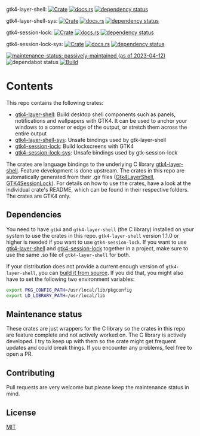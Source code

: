 gtk4-layer-shell:
[![Crate](https://img.shields.io/crates/v/gtk4-layer-shell.svg)](https://crates.io/crates/gtk4-layer-shell)
[![docs.rs](https://docs.rs/gtk4-layer-shell/badge.svg)](https://docs.rs/gtk4-layer-shell)
[![dependency status](https://deps.rs/crate/gtk4-layer-shell/0.5.0/status.svg)](https://deps.rs/crate/gtk4-layer-shell/0.5.0)

gtk4-layer-shell-sys:
[![Crate](https://img.shields.io/crates/v/gtk4-layer-shell-sys.svg)](https://crates.io/crates/gtk4-layer-shell-sys)
[![docs.rs](https://docs.rs/gtk4-layer-shell-sys/badge.svg)](https://docs.rs/gtk4-layer-shell-sys)
[![dependency status](https://deps.rs/crate/gtk4-layer-shell-sys/0.4.0/status.svg)](https://deps.rs/crate/gtk4-layer-shell-sys/0.4.0)

gtk4-session-lock:
[![Crate](https://img.shields.io/crates/v/gtk4-session-lock.svg)](https://crates.io/crates/gtk4-session-lock)
[![docs.rs](https://docs.rs/gtk4-session-lock/badge.svg)](https://docs.rs/gtk4-session-lock)
[![dependency status](https://deps.rs/crate/gtk4-session-lock/0.2.0/status.svg)](https://deps.rs/crate/gtk4-session-lock/0.2.0)

gtk4-session-lock-sys:
[![Crate](https://img.shields.io/crates/v/gtk4-session-lock-sys.svg)](https://crates.io/crates/gtk4-session-lock-sys)
[![docs.rs](https://docs.rs/gtk4-session-lock-sys/badge.svg)](https://docs.rs/gtk4-session-lock-sys)
[![dependency status](https://deps.rs/crate/gtk4-session-lock-sys/0.2.0/status.svg)](https://deps.rs/crate/gtk4-session-lock-sys/0.2.0)

[![maintenance-status: passively-maintained (as of 2023-04-12)](https://img.shields.io/badge/maintenance--status-passively--maintained_%28as_of_2023--04--12%29-forestgreen)](https://gist.github.com/rusty-snake/574a91f1df9f97ec77ca308d6d731e29)
![dependabot status](https://img.shields.io/badge/dependabot-enabled-025e8c?logo=Dependabot)
[![Build](https://img.shields.io/github/actions/workflow/status/pentamassiv/gtk4-layer-shell-gir/build.yaml?branch=main)](https://github.com/pentamassiv/gtk4-layer-shell-gir/actions/workflows/build.yaml)

# Contents
This repo contains the following crates:

- [gtk4-layer-shell](https://github.com/pentamassiv/gtk4-layer-shell-gir/tree/main/gtk4-layer-shell): Build desktop shell components such as panels, notifications and wallpapers with GTK4. It can be used to anchor your windows to a corner or edge of the output, or stretch them across the entire output
- [gtk4-layer-shell-sys](https://github.com/pentamassiv/gtk4-layer-shell-gir/tree/main/gtk4-layer-shell-sys): Unsafe bindings used by gtk-layer-shell
- [gtk4-session-lock](https://github.com/pentamassiv/gtk4-layer-shell-gir/tree/main/gtk4-session-lock): Build lockscreens with GTK4
- [gtk4-session-lock-sys](https://github.com/pentamassiv/gtk4-layer-shell-gir/tree/main/gtk4-session-lock-sys): Unsafe bindings used by gtk-session-lock


The crates are language bindings to the underlying C library [gtk4-layer-shell](https://github.com/wmww/gtk4-layer-shell). Feature development is done upstream. The crates in this repo are automatically generated from their .gir files ([Gtk4LayerShell](Gtk4LayerShell-1.0.gir), [GTK4SessionLock](Gtk4SessionLock-1.0.gir)). For details on how to use the crates, have a look at the individual crate's README, which can be found in their respective folders. The crates are GTK4 only.

## Dependencies
You need to have `gtk4` and `gtk4-layer-shell` (the C library) installed on your system to use the crates in this repo. `gtk4-layer-shell` version 1.1.0 or higher is needed if you want to use `gtk4-session-lock`.
If you want to use [gtk4-layer-shell](https://github.com/pentamassiv/gtk4-layer-shell-gir/tree/main/gtk4-layer-shell) and [gtk4-session-lock](https://github.com/pentamassiv/gtk4-layer-shell-gir/tree/main/gtk4-session-lock) together in a project, make sure to use the same .so file of `gtk4-layer-shell` for both.

If your distribution does not provide a current enough version of `gtk4-layer-shell`, you can [build it from source](https://github.com/wmww/gtk4-layer-shell#building-from-source). If you did that, you might also have to set the following two environment variables:
```bash
export PKG_CONFIG_PATH=/usr/local/lib/pkgconfig
export LD_LIBRARY_PATH=/usr/local/lib
```

## Maintenance status
These crates are just wrappers for the C library so the crates in this repo are feature complete and not actively worked on. The C library is actively developed. I try to keep up with them so the crate might get frequent updates and could break things. If you encounter any problems, feel free to open a PR.

## Contributing
Pull requests are very welcome but please keep the maintenance status in mind.

## License
[MIT](https://choosealicense.com/licenses/mit/)
